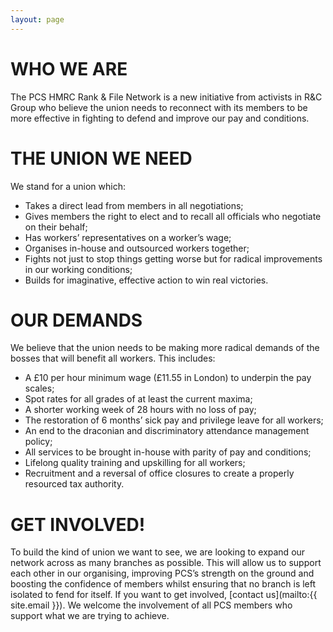 ```yaml
---
layout: page
---
```

# WHO WE ARE
The PCS HMRC Rank & File Network is a new initiative from activists in R&C Group who believe the union needs to reconnect with its members to be more effective in fighting to defend and improve our pay and conditions.

# THE UNION WE NEED
We stand for a union which:
- Takes a direct lead from members in all negotiations;
- Gives  members the right to elect and to recall all officials who negotiate on their behalf;
- Has workers’ representatives on a worker’s wage;
- Organises in-house and outsourced workers together;
- Fights not just to stop things getting worse but for radical improvements in our working conditions;
- Builds for imaginative, effective action to win real victories.

# OUR DEMANDS
We believe that the union needs to be making more radical demands of the bosses that will benefit all workers. This includes:
- A £10 per hour minimum wage (£11.55 in London) to underpin the pay scales;
- Spot rates for all grades of at least the current maxima;
- A shorter working week of 28 hours with no loss of pay;
- The restoration of 6 months’ sick pay and privilege leave for all workers;
- An end to the draconian and discriminatory attendance management policy;
- All services to be brought in-house with parity of pay and conditions;
- Lifelong quality training and upskilling for all workers;
- Recruitment and a reversal of office closures to create a properly resourced tax authority. 

# GET INVOLVED!
To build the kind of union we want to see, we are looking to expand our network across as many branches as possible. This will allow us to support each other in our organising, improving PCS’s strength on the ground and boosting the confidence of members whilst ensuring that no branch is left isolated to fend for itself.
If you want to get involved, [contact us](mailto:{{ site.email }}). We welcome the involvement of all PCS members who support what we are trying to achieve. 
